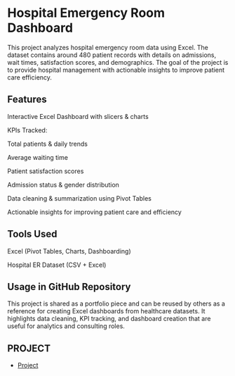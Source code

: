 # Hospital Emergency Room Dashboard

This project analyzes hospital emergency room data using Excel. The dataset contains around 480 patient records with details on admissions, wait times, satisfaction scores, and demographics. The goal of the project is to provide hospital management with actionable insights to improve patient care efficiency.

## Features

Interactive Excel Dashboard with slicers & charts

KPIs Tracked:

Total patients & daily trends

Average waiting time

Patient satisfaction scores

Admission status & gender distribution

Data cleaning & summarization using Pivot Tables

Actionable insights for improving patient care and efficiency

## Tools Used

Excel (Pivot Tables, Charts, Dashboarding)

Hospital ER Dataset (CSV + Excel)

## Usage in GitHub Repository

This project is shared as a portfolio piece and can be reused by others as a reference for creating Excel dashboards from healthcare datasets. It highlights data cleaning, KPI tracking, and dashboard creation that are useful for analytics and consulting roles.


## PROJECT
- <a href="https://github.com/Badal214112-gif/HEALTHCARE-DATA-ANALYTICS-PATIENT-EXPERIENCE-OPTIMIZATION-DASHBOARD/blob/main/Project%201.xlsx">Project</a>
